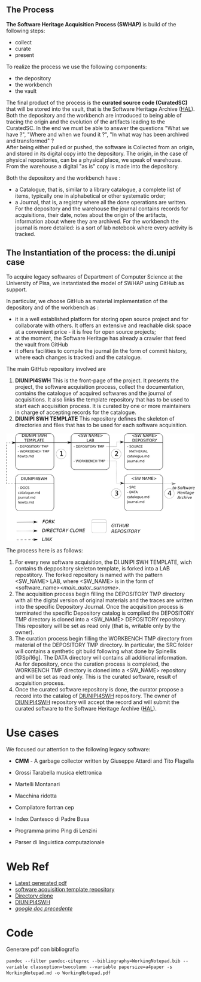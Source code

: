 ## The Process 

**The Software Heritage Acquisition Process (SWHAP)** is build of the following steps:

* collect
* curate
* present

To realize the process we use the following components:

* the depository
* the workbench
* the vault

The final product of the process is the **curated source code (CuratedSC)** that will be stored into the vault, that is the Software Heritage Archive ([HAL](https://hal.archives-ouvertes.fr/)).
Both the depository and the workbench are introduced to being able of tracing the origin and the evolution of the artifacts leading to the CuratedSC.
In the end we must be able to answer the questions "What we have ?", "Where and when we found it ?", "In what way has been archived and transformed" ?  
After being either pulled or pushed, the software is Collected from an origin, and stored in its digital copy into the depository.
The origin, in the case of physical repositories, can be a physical place, we speak of warehouse. From the warehouse a digital "as is" copy is made into the depository.

Both the depository and the workbench have :

* a Catalogue, that is, similar to a library catalogue, a complete list of items, typically one in alphabetical or other systematic order;
* a Journal, that is, a registry where all the done operations are written. For the depository and the warehouse the journal contains records for acquisitions, their date, notes about the origin of the artifacts, information about where they are archived. For the workbench the journal is more detailed: is a sort of lab notebook where every activity is tracked.


## The Instantiation of the process: the di.unipi case



To acquire legacy softwares of Department of Computer Science at the University of Pisa, we instantiated the model of SWHAP using GitHub as support.

In particular, we choose GitHub as material implementation of the depository and of the workbench as : 

* it is a well established platform for storing open source project and for collaborate with others. It offers an extensive and reachable disk space at a convenient price - it is free for open source projects;
* at the moment, the Software Heritage has already a crawler that feed the vault from GitHub
* it offers facilities to compile the journal (in the form of commit history, where each changes is tracked) and the catalogue.

The main GitHub repository involved are

1.  **DIUNIPI4SWH**
     This is the front-page of the project. It presents the project, the software acquisition process, collect the documentation, contains the catalogue of acquired softwares and the journal of acquisitions. It also links the template repository that has to be used to start each acquisition process. 
    It is curated by one or more maintainers in charge of accepting records for the catalogue.
2.  **DIUNIPI SWH TEMPLATE**
    This repository defines the skeleton of directories and files that has to be used for each software acquisition.

![SH_UNIPI_PROCESS](SH_UNIPI_PROCESS.png)

The process here is as follows:

1.  For every new software acquisition, the DI.UNIPI SWH TEMPLATE, wich contains th deppository skeleton template, is forked into a LAB repostitory. 
   The forked repository is named with the pattern <SW_NAME> LAB, where <SW_NAME> is in the form of <software_name>_<main_autor_surname>_<year>.
2.  The acquisition process begin filling the DEPOSITORY TMP directory with all the digital version of original materials and the traces are written into the specific Depository Journal. Once the acquisition process is terminated the specific Depository catalog is compiled the DEPOSITORY TMP directory is cloned into a <SW_NAME> DEPOSITORY repository. This repository will be set as read only (that is, writable only by the owner).
3.  The curation process begin filling the WORKBENCH TMP directory from material of the DEPOSITORY TMP directory. In particular, the SRC folder will contains a synthetic git build following what done by Spinellis [@Spi16g]. The DATA directory will contains all additional information. As for depository, once the curation process is completed, the WORKBENCH TMP directory is cloned into a <SW_NAME> repository and will be set as read only. This is the curated software, result of acquisition process. 
4.  Once the curated software repository is done, the curator propose a record into the catalog of [DIUNIPI4SWH](https://github.com/Unipisa/DIUNIPI4SWH) repository. The owner of [DIUNIPI4SWH](https://github.com/Unipisa/DIUNIPI4SWH) repository will accept the record and will submit the curated software to the Software Heritage Archive ([HAL](https://hal.archives-ouvertes.fr/)).

# Use cases

We focused our attention to the following legacy software:

* **CMM** - A garbage collector written by Giuseppe Attardi and Tito Flagella
* Grossi Tarabella musica elettronica<!-- TODO: Titolo  -->


* Martelli Montanari
* Macchina ridotta
* Compilatore fortran cep
* Index Dantesco di Padre Busa
* Programma primo Ping di Lenzini
* Parser di linguistica computazionale


# Web Ref

* [Latest generated pdf](WorkingNotepad.pdf)
* [software acquisition template repository](https://github.com/Unipisa/DIUNIPI-SWH-TEMPLATE)
* [Directory clone](https://help.github.com/en/articles/splitting-a-subfolder-out-into-a-new-repository)
* [DIUNIPI4SWH](https://github.com/Unipisa/DIUNIPI4SWH) 
* *[google doc precedente](https://docs.google.com/document/d/1oHqEwyZscRNWgcktnLXohNuNWvYM2fwCsuBHtYNH9FM/edit?usp=sharing)*

# Code

Generare pdf con bibliografia
~~~
pandoc --filter pandoc-citeproc --bibliography=WorkingNotepad.bib --variable classoption=twocolumn --variable papersize=a4paper -s WorkingNotepad.md -o WorkingNotepad.pdf
~~~
